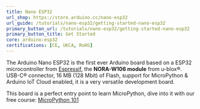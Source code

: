 ```yaml
---
title: Nano ESP32
url_shop: https://store.arduino.cc/nano-esp32
url_guide: /tutorials/nano-esp32/getting-started-nano-esp32
primary_button_url: /tutorials/nano-esp32/getting-started-nano-esp32
primary_button_title: Get Started
core: arduino:esp32
certifications: [CE, UKCA, RoHS]
---
```


The Arduino Nano ESP32 is the first ever Arduino board based on a ESP32 microcontroller from [Espressif](https://www.espressif.com/en/products/socs/esp32), the **NORA-W106 module** from u-blox®. USB-C® connector, 16 MB (128 Mbit) of Flash, support for MicroPython & Arduino IoT Cloud enabled, it is a very versatile development board.

This board is a perfect entry point to learn MicroPython, dive into it with our free course: [MicroPython 101](/micropython-course)